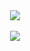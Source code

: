 <div align="center">
  <div>
    <img src="https://github-readme-stats.vercel.app/api?username=vgarciaf&count_private=true&show_icons=true&theme=dracula" />
  </div>
  <br>
  <div>
    <img src="https://github-readme-stats.vercel.app/api/top-langs/?username=vgarciaf&theme=dracula&layout=compact" />
  </div>
</div>
